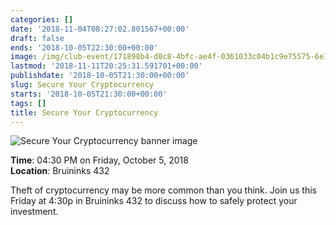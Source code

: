 ```yaml
---
categories: []
date: '2018-11-04T08:27:02.801567+00:00'
draft: false
ends: '2018-10-05T22:30:00+00:00'
image: /img/club-event/171898b4-d0c8-4bfc-ae4f-0361033c04b1c9e75575-6e19-4459-9348-d3ebf8b10b5b.png
lastmod: '2018-11-11T20:25:31.591701+00:00'
publishdate: '2018-10-05T21:30:00+00:00'
slug: Secure Your Cryptocurrency
starts: '2018-10-05T21:30:00+00:00'
tags: []
title: Secure Your Cryptocurrency
---
```


<img src="/img/club-event/171898b4-d0c8-4bfc-ae4f-0361033c04b1c9e75575-6e19-4459-9348-d3ebf8b10b5b.png" alt="Secure Your Cryptocurrency banner image" /><br>
    <p class="eventInfo">
        <strong>Time</strong>: 04:30 PM on Friday, October  5, 2018<br>
        <strong>Location</strong>: Bruininks 432
    </p>
    <p>Theft of cryptocurrency may be more common than you think. Join us this Friday at 4:30p in Bruininks 432 to discuss how to safely protect your investment.</p>